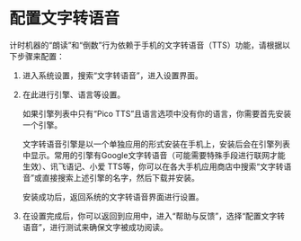 # 配置文字转语音

计时机器的“朗读”和“倒数”行为依赖于手机的文字转语音（TTS）功能，请根据以下步骤来配置：

1. 进入系统设置，搜索“文字转语音”，进入设置界面。
1. 在此进行引擎、语言等设置。

    如果引擎列表中只有“Pico TTS”且语言选项中没有你的语言，你需要首先安装一个引擎。

    文字转语音引擎是以一个单独应用的形式安装在手机上，安装后会在引擎列表中显示。常用的引擎有Google文字转语音（可能需要特殊手段进行联网才能生效）、讯飞语记、小爱 TTS等，你可以在各大手机应用商店中搜索“文字转语音”或直接搜索上述引擎的名字，然后下载并安装。

    安装成功后，返回系统的文字转语音界面进行设置。

1. 在设置完成后，你可以返回到应用中，进入“帮助与反馈”，选择“配置文字转语音”，进行测试来确保文字被成功阅读。
